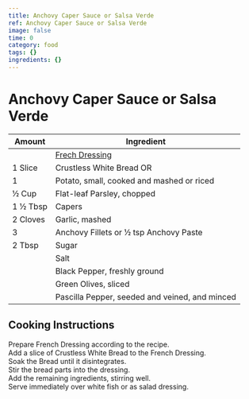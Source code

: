 ```yaml
---
title: Anchovy Caper Sauce or Salsa Verde
ref: Anchovy Caper Sauce or Salsa Verde
image: false
time: 0
category: food
tags: {}
ingredients: {}
---
```

# Anchovy Caper Sauce or Salsa Verde  
  
|Amount|Ingredient|  
|----|----|  
|| [Frech Dressing](../French-Dressing-or-Sauce-Vinagrette)  
1 Slice | Crustless White Bread OR  
1 | Potato, small, cooked and mashed or riced  
½ Cup | Flat-leaf Parsley, chopped  
1 ½ Tbsp | Capers  
2 Cloves | Garlic, mashed  
3 | Anchovy Fillets or ½ tsp Anchovy Paste  
2 Tbsp | Sugar  
|| Salt   
|| Black Pepper, freshly ground  
|| Green Olives, sliced  
|| Pascilla Pepper, seeded and veined, and minced  
  
## Cooking Instructions  
  
Prepare French Dressing according to the recipe.  
Add a slice of Crustless White Bread to the French Dressing.  
Soak the Bread until it disintegrates.  
Stir the bread parts into the dressing.  
Add the remaining ingredients, stirring well.  
Serve immediately over white fish or as salad dressing.  